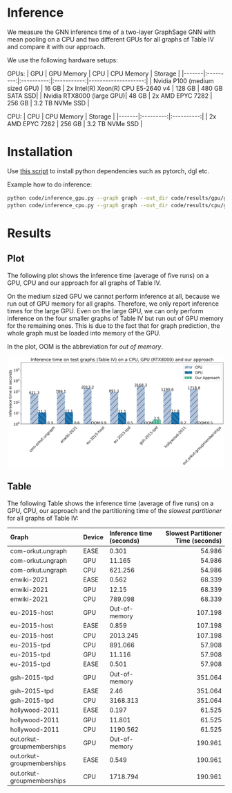 # Inference
We measure the GNN inference time of a two-layer GraphSage GNN with mean pooling on a CPU and two different GPUs for all graphs of Table IV and compare it with our approach.

We use the following hardware setups:

GPUs:
| GPU  | GPU Memory | CPU | CPU Memory | Storage |
|-------|:---------:|:----------:|:-----------:|--------------------:|
| Nvidia P100 (medium sized GPU) |  16 GB   | 2x Intel(R) Xeon(R) CPU E5-2640 v4 | 128 GB | 480 GB SATA SSD|
| Nvidia RTX8000 (large GPU)|  48 GB  | 2x AMD EPYC 7282 | 256 GB | 3.2 TB NVMe SSD |

CPU:
| CPU | CPU Memory | Storage |
|-------|:---------:|:----------:|
|  2x AMD EPYC 7282 | 256 GB | 3.2 TB NVMe SSD |


# Installation
Use [this script](quick_setup.sh) to install python dependencies such as pytorch, dgl etc.

Example how to do inference:
```bash
python code/inference_gpu.py --graph graph --out_dir code/results/gpu/graph_1
python code/inference_cpu.py --graph graph --out_dir code/results/cpu/graph_1
```

# Results
## Plot
The following plot shows the inference time (average of five runs) on a GPU, CPU and our approach for all graphs of Table IV. 

On the medium sized GPU we cannot perform inference at all, because we run out of GPU memory for all graphs. Therefore, we only report inference times for the large GPU. Even on the large GPU, we can only perform inference on the four smaller graphs of Table IV but run out of GPU memory for the remaining ones. This is due to the fact that for graph prediction, the whole graph must be loaded into memory of the GPU.

In the plot, OOM is the abbreviation for *out of memory*. 

![Times](figures/inference.png)


## Table
The following Table shows the inference time (average of five runs) on a GPU, CPU, our approach and the partitioning time of the *slowest partitioner* for all graphs of Table IV:


| Graph                      | Device   | Inference time (seconds)   |   Slowest Partitioner Time (seconds) |
|:---------------------------|:---------|:---------------------------|-------------------------------------:|
| com-orkut.ungraph          | EASE     | 0.301                      |                               54.986 |
| com-orkut.ungraph          | GPU      | 11.165                     |                               54.986 |
| com-orkut.ungraph          | CPU      | 621.256                    |                               54.986 |
| enwiki-2021                | EASE     | 0.562                      |                               68.339 |
| enwiki-2021                | GPU      | 12.15                      |                               68.339 |
| enwiki-2021                | CPU      | 789.098                    |                               68.339 |
| eu-2015-host               | GPU      | Out-of-memory              |                              107.198 |
| eu-2015-host               | EASE     | 0.859                      |                              107.198 |
| eu-2015-host               | CPU      | 2013.245                   |                              107.198 |
| eu-2015-tpd                | CPU      | 891.066                    |                               57.908 |
| eu-2015-tpd                | GPU      | 11.116                     |                               57.908 |
| eu-2015-tpd                | EASE     | 0.501                      |                               57.908 |
| gsh-2015-tpd               | GPU      | Out-of-memory              |                              351.064 |
| gsh-2015-tpd               | EASE     | 2.46                       |                              351.064 |
| gsh-2015-tpd               | CPU      | 3168.313                   |                              351.064 |
| hollywood-2011             | EASE     | 0.197                      |                               61.525 |
| hollywood-2011             | GPU      | 11.801                     |                               61.525 |
| hollywood-2011             | CPU      | 1190.562                   |                               61.525 |
| out.orkut-groupmemberships | GPU      | Out-of-memory              |                              190.961 |
| out.orkut-groupmemberships | EASE     | 0.549                      |                              190.961 |
| out.orkut-groupmemberships | CPU      | 1718.794                   |                              190.961 |